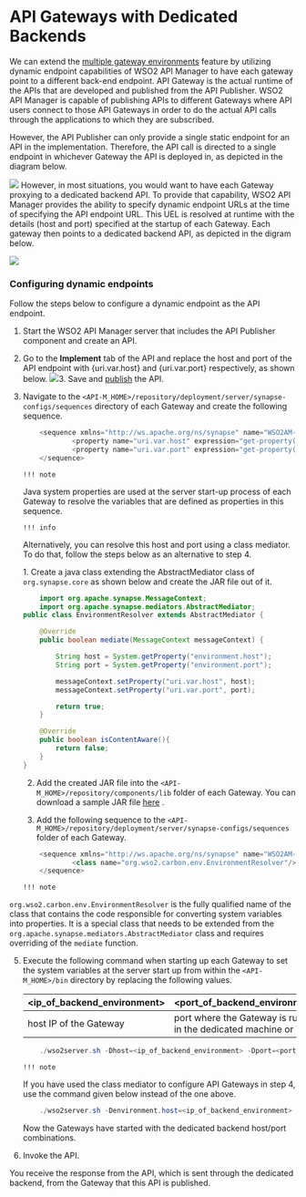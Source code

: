 # API Gateways with Dedicated Backends

We can extend the [multiple gateway environments](https://docs.wso2.com/display/AM260/Maintaining+Separate+Production+and+Sandbox+Gateways#MaintainingSeparateProductionandSandboxGateways-MultipleGatewaystohandleproductionandsandboxrequestsseparately) feature by utilizing dynamic endpoint capabilities of WSO2 API Manager to have each gateway point to a different back-end endpoint. API Gateway is the actual runtime of the APIs that are developed and published from the API Publisher. WSO2 API Manager is capable of publishing APIs to different Gateways where API users connect to those API Gateways in order to do the actual API calls through the applications to which they are subscribed.

However, the API Publisher can only provide a single static endpoint for an API in the implementation. Therefore, the API call is directed to a single endpoint in whichever Gateway the API is deployed in, as depicted in the diagram below.

![]({{base_path}}/assets/attachments/103334784/103334785.png)
However, in most situations, you would want to have each Gateway proxying to a dedicated backend API. To provide that capability, WSO2 API Manager provides the ability to specify dynamic endpoint URLs at the time of specifying the API endpoint URL. This UEL is resolved at runtime with the details (host and port) specified at the startup of each Gateway. Each gateway then points to a dedicated backend API, as depicted in the digram below.

![]({{base_path}}/assets/attachments/103334784/103334786.png)
### Configuring dynamic endpoints

Follow the steps below to configure a dynamic endpoint as the API endpoint.

1.  Start the WSO2 API Manager server that includes the API Publisher component and create an API.
2.  Go to the **Implement** tab of the API and replace the host and port of the API endpoint with {uri.var.host} and {uri.var.port} respectively, as shown below.
    ![]({{base_path}}/assets/attachments/103334784/103334787.png)3.  Save and [publish](https://docs.wso2.com/display/AM260/Create+and+Publish+an+API) the API.

4.  Navigate to the `<API-M_HOME>/repository/deployment/server/synapse-configs/sequences` directory of each Gateway and create the following sequence.

    ``` java
        <sequence xmlns="http://ws.apache.org/ns/synapse" name="WSO2AM--Ext--In">
                <property name="uri.var.host" expression="get-property('system','host')" />
                <property name="uri.var.port" expression="get-property('system','port')" />
        </sequence>
    ```

        !!! note
    Java system properties are used at the server start-up process of each Gateway to resolve the variables that are defined as properties in this sequence.

        !!! info
    Alternatively, you can resolve this host and port using a class mediator. To do that, follow the steps below as an alternative to step 4.

    1. Create a java class extending the AbstractMediator class of `org.synapse.core` as shown below and create the JAR file out of it.

    ``` java
        import org.apache.synapse.MessageContext;
        import org.apache.synapse.mediators.AbstractMediator;
    public class EnvironmentResolver extends AbstractMediator {

        @Override
        public boolean mediate(MessageContext messageContext) {

            String host = System.getProperty("environment.host");
            String port = System.getProperty("environment.port");

            messageContext.setProperty("uri.var.host", host);
            messageContext.setProperty("uri.var.port", port);

            return true;
        }

        @Override
        public boolean isContentAware(){
            return false;
        }
    }
    ```
    2. Add the created JAR file into the `<API-M_HOME>/repository/components/lib` folder of each Gateway. You can download a sample JAR file [here](https://docs.wso2.com/download/attachments/80713829/env-resolver-1.0.0.jar?version=2&modificationDate=1512985782000&api=v2) .

    3. Add the following sequence to the `<API-M_HOME>/repository/deployment/server/synapse-configs/sequences` folder of each Gateway.

    ``` java
        <sequence xmlns="http://ws.apache.org/ns/synapse" name="WSO2AM--Ext--In">
                <class name="org.wso2.carbon.env.EnvironmentResolver"/>
        </sequence>
    ```

        !!! note
`org.wso2.carbon.env.EnvironmentResolver` is the fully qualified name of the class that contains the code responsible for converting system variables into properties. It is a special class that needs to be extended from the `org.apache.synapse.mediators.AbstractMediator` class and requires overriding of the `mediate` function.


5.  Execute the following command when starting up each Gateway to set the system variables at the server start up from within the `<API-M_HOME>/bin` directory by replacing the following values.

    | **&lt;ip\_of\_backend\_environment&gt;** | **&lt;port\_of\_backend\_environment&gt;**                       |
    |------------------------------------------|------------------------------------------------------------------|
    | host IP of the Gateway                   | port where the Gateway is running in the dedicated machine or VM |

    ``` java
        ./wso2server.sh -Dhost=<ip_of_backend_environment> -Dport=<port_of_backend_environment>
    ```

        !!! note
    If you have used the class mediator to configure API Gateways in step 4, use the command given below instead of the one above.

    ``` java
        ./wso2server.sh -Denvironment.host=<ip_of_backend_environment> -Denvironment.port=<port_of_backend_environment>
    ```


    Now the Gateways have started with the dedicated backend host/port combinations.

6.  Invoke the API.

You receive the response from the API, which is sent through the dedicated backend, from the Gateway that this API is published.
